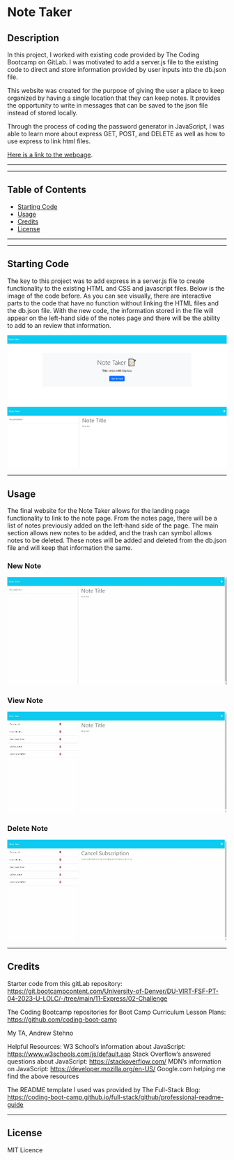 # Note Taker

## Description

In this project, I worked with existing code provided by The Coding Bootcamp on GitLab. I was motivated to add a server.js file to the existing code to direct and store information provided by user inputs into the db.json file.

This website was created for the purpose of giving the user a place to keep organized by having a single location that they can keep notes. It provides the opportunity to write in messages that can be saved to the json file instead of stored locally.

Through the process of coding the password generator in JavaScript, I was able to learn more about express GET, POST, and DELETE as well as how to use express to link html files.


[Here is a link to the webpage]().

---
---

## Table of Contents

- [Starting Code](#starting-code)
- [Usage](#usage)
- [Credits](#credits)
- [License](#license)

---
---

## Starting Code

The key to this project was to add express in a server.js file to create functionality to the existing HTML and CSS and javascript files. Below is the image of the code before. As you can see visually, there are interactive parts to the code that have no function without linking the HTML files and the db.json file. With the new code, the information stored in the file will appear on the left-hand side of the notes page and there will be the ability to add to an review that information.

![Starting Code Landing Page Screenshot](assets/front-page.png "Starting Code Landing Page Screenshot")
![Starting Code Notes PageScreenshot](assets/note-page.png "Starting Code Notes Page Screenshot")

---

## Usage

The final website for the Note Taker allows for the landing page functionality to link to the note page. From the notes page, there will be a list of notes previously added on the left-hand side of the page. The main section allows new notes to be added, and the trash can symbol allows notes to be deleted. These notes will be added and deleted from the db.json file and will keep that information the same.

### New Note
![New Note Gif](assets/New-Note.gif "New Note Gif")

### View Note
![View Note Gif](assets/select-note.gif "View Note Gif")

### Delete Note
![Delete Note Gif](assets/delete-note.gif "Delete Note Gif")

---

## Credits
Starter code from this gitLab repository: https://git.bootcampcontent.com/University-of-Denver/DU-VIRT-FSF-PT-04-2023-U-LOLC/-/tree/main/11-Express/02-Challenge

The Coding Bootcamp repositories for Boot Camp Curriculum Lesson Plans: https://github.com/coding-boot-camp

My TA, Andrew Stehno

Helpful Resources:
W3 School’s information about JavaScript: https://www.w3schools.com/js/default.asp
Stack Overflow’s answered questions about JavaScript: https://stackoverflow.com/
MDN’s information on JavaScript: https://developer.mozilla.org/en-US/
Google.com helping me find the above resources

The README template I used was provided by The Full-Stack Blog: https://coding-boot-camp.github.io/full-stack/github/professional-readme-guide

---

## License
MIT Licence